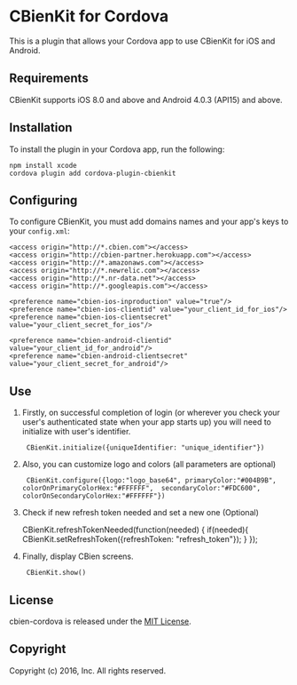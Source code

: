 # CBienKit for Cordova

This is a plugin that allows your Cordova app to use CBienKit for iOS and Android.

## Requirements

CBienKit supports iOS 8.0 and above and Android 4.0.3 (API15) and above. 

## Installation

To install the plugin in your Cordova app, run the following:

    npm install xcode
    cordova plugin add cordova-plugin-cbienkit

## Configuring 

To configure CBienKit, you must add domains names and your app's keys to your `config.xml`:

    <access origin="http://*.cbien.com"></access>
    <access origin="http://cbien-partner.herokuapp.com"></access>
    <access origin="http://*.amazonaws.com"></access>
    <access origin="http://*.newrelic.com"></access>
    <access origin="http://*.nr-data.net"></access>
    <access origin="http://*.googleapis.com"></access>

    <preference name="cbien-ios-inproduction" value="true"/>
    <preference name="cbien-ios-clientid" value="your_client_id_for_ios"/>
    <preference name="cbien-ios-clientsecret" value="your_client_secret_for_ios"/>

    <preference name="cbien-android-clientid" value="your_client_id_for_android"/>
    <preference name="cbien-android-clientsecret" value="your_client_secret_for_android"/>

## Use

1. Firstly, on successful completion of login (or wherever you check your user's authenticated state when your app starts up) you will need to initialize with user's identifier.

        CBienKit.initialize({uniqueIdentifier: "unique_identifier"})

2. Also, you can customize logo and colors (all parameters are optional)

        CBienKit.configure({logo:"logo_base64", primaryColor:"#004B9B", colorOnPrimaryColorHex:"#FFFFFF",  secondaryColor:"#FDC600", colorOnSecondaryColorHex:"#FFFFFF"})

4. Check if new refresh token needed and set a new one (Optional)

    CBienKit.refreshTokenNeeded(function(needed) { if(needed){ CBienKit.setRefreshToken({refreshToken: "refresh_token"}); } });

3. Finally, display CBien screens.

        CBienKit.show()

## License

cbien-cordova is released under the [MIT License](http://www.opensource.org/licenses/MIT).

## Copyright

Copyright (c) 2016, Inc.  All rights reserved.

